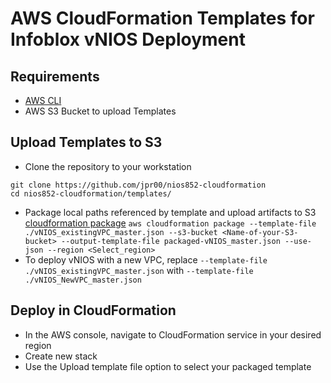 # AWS CloudFormation Templates for Infoblox vNIOS Deployment

## Requirements
* [AWS CLI](https://docs.aws.amazon.com/cli/latest/userguide/cli-chap-welcome.html)
* AWS S3 Bucket to upload Templates

## Upload Templates to S3
* Clone the repository to your workstation
```
git clone https://github.com/jpr00/nios852-cloudformation
cd nios852-cloudformation/templates/
```
* Package local paths referenced by template and upload artifacts to S3 [cloudformation package](https://awscli.amazonaws.com/v2/documentation/api/latest/reference/cloudformation/package.html)
```aws cloudformation package --template-file ./vNIOS_existingVPC_master.json --s3-bucket <Name-of-your-S3-bucket> --output-template-file packaged-vNIOS_master.json --use-json --region <Select_region>```
* To deploy vNIOS with a new VPC, replace ```--template-file ./vNIOS_existingVPC_master.json``` with ```--template-file ./vNIOS_NewVPC_master.json```

## Deploy in CloudFormation
* In the AWS console, navigate to CloudFormation service in your desired region
* Create new stack
* Use the Upload template file option to select your packaged template